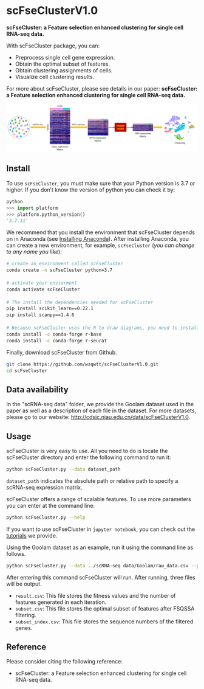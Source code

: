 # scFseClusterV1.0

**scFseCluster: a Feature selection enhanced clustering for single cell RNA-seq data.**

With scFseCluster package, you can:

- Preprocess single cell gene expression.
- Obtain the optimal subset of features.
- Obtain clustering assignments of cells.
- Visualize cell clustering results.

For more about scFseCluster, please see details in our paper:  **scFseCluster: a Feature selection enhanced clustering for single cell RNA-seq data.**

![](Architecture/workflow.png)



## Install

To use `scFseCluster`, you must make sure that your Python version is 3.7 or higher. If you don’t know the version of python you can check it by:

```python
python
>>> import platform
>>> platform.python_version()
'3.7.11'
```

We recommend that you install the environment that scFseCluster depends on in Anaconda (see [Installing Anaconda](https://docs.anaconda.com/anaconda/install/)). After installing Anaconda, you can create a new environment, for example, `scFseCluster` (*you can change to any name you like*):

```bash
# create an environment called scFseCluster
conda create -n scFseCluster python=3.7

# activate your enviorment
conda activate scFseCluster

# The install the dependencies needed for scFseCluster
pip install scikit_learn==0.22.1
pip install scanpy==1.4.6

# Because scFseCluster uses the R to draw diagrams, you need to install some packages for the R
conda install -c conda-forge r-base
conda install -c conda-forge r-seurat
```

Finally, download scFseCluster from Github.

```bash
git clone https://github.com/wzqwtt/scFseClusterV1.0.git
cd scFseCluster
```



## Data availability

In the "scRNA-seq data" folder, we provide the Goolam dataset used in the paper as well as a description of each file in the dataset. For more datasets, please go to our website: http://cdsic.njau.edu.cn/data/scFseClusterV1.0.



## Usage

scFseCluster is very easy to use. All you need to do is locate the scFseCluster directory and enter the following command to run it:

```bash
python scFseCluster.py --data dataset_path
```

`dataset_path` indicates the absolute path or relative path to specify a scRNA-seq expression matrix. 

scFseCluster offers a range of scalable features. To use more parameters you can enter at the command line:

```bash
python scFseCluster.py --help
```

If you want to use scFseCluster in `jupyter notebook`, you can check out the [tutorials](./Tutorial.ipynb) we provide.

Using the Goolam dataset as an example, run it using the command line as follows.

```bash
python scFseCluster.py --data ../scRNA-seq data/Goolam/raw_data.csv --plot True
```

After entering this command scFseCluster will run. After running, three files will be output.

- `result.csv`: This file stores the fitness values and the number of features generated in each iteration.
- `subset.csv`: This file stores the optimal subset of features after FSQSSA filtering.
- `subset_index.csv`: This file stores the sequence numbers of the filtered genes.



## Reference

Please consider citing the following reference:

- scFseCluster: a Feature selection enhanced clustering for single cell RNA-seq data.



